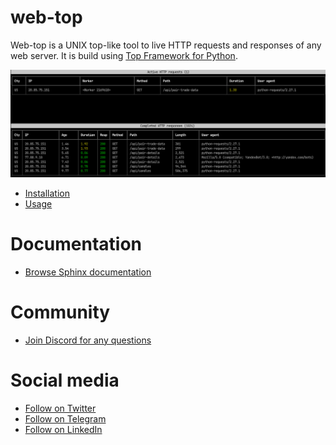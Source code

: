 web-top
=======

Web-top is a UNIX top-like tool to live HTTP requests and responses of any web server.
It is build using [Top Framework for Python](https://github.com/tradingstrategy-ai/top-framework).

![screenshot](https://raw.githubusercontent.com/tradingstrategy-ai/top-framework/master/docs/source/web-top/screenshot2.png)

- [Installation](https://top-framework.readthedocs.io/en/latest/web-top/installation.html)
- [Usage](https://top-framework.readthedocs.io/en/latest/web-top/usage.html)

# Documentation

- [Browse Sphinx documentation](https://top-framework.readthedocs.io/en/latest/web-top/index.html)

# Community 

- [Join Discord for any questions](https://tradingstrategy.ai/community)

# Social media

- [Follow on Twitter](https://twitter.com/TradingProtocol)
- [Follow on Telegram](https://t.me/trading_protocol)
- [Follow on LinkedIn](https://www.linkedin.com/company/trading-strategy/)



